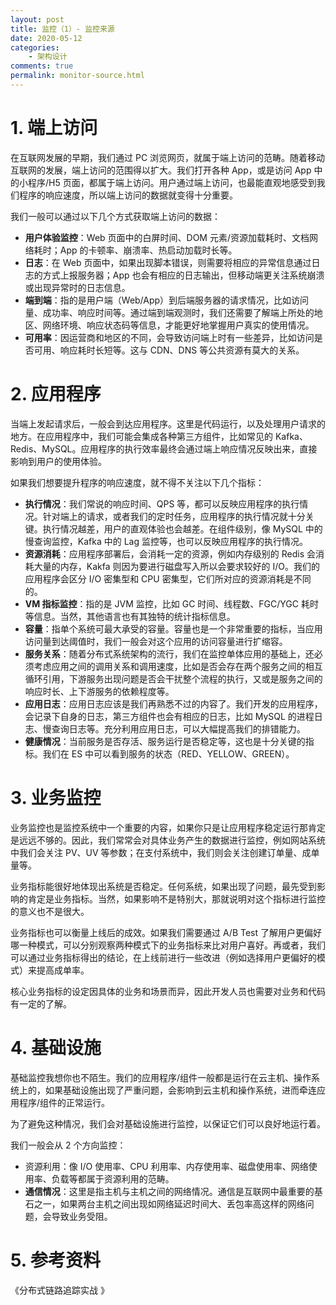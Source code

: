 ```yaml
---
layout: post
title: 监控（1）- 监控来源
date: 2020-05-12
categories:
    - 架构设计
comments: true
permalink: monitor-source.html
---
```


# 1. 端上访问

在互联网发展的早期，我们通过 PC 浏览网页，就属于端上访问的范畴。随着移动互联网的发展，端上访问的范围得以扩大。我们打开各种 App，或是访问 App 中的小程序/H5 页面，都属于端上访问。用户通过端上访问，也最能直观地感受到我们程序的响应速度，所以端上访问的数据就变得十分重要。

我们一般可以通过以下几个方式获取端上访问的数据：

- **用户体验监控**：Web 页面中的白屏时间、DOM 元素/资源加载耗时、文档网络耗时；App 的卡顿率、崩溃率、热启动加载时长等。
- **日志**：在 Web 页面中，如果出现脚本错误，则需要将相应的异常信息通过日志的方式上报服务器；App 也会有相应的日志输出，但移动端更关注系统崩溃或出现异常时的日志信息。
- **端到端**：指的是用户端（Web/App）到后端服务器的请求情况，比如访问量、成功率、响应时间等。通过端到端观测时，我们还需要了解端上所处的地区、网络环境、响应状态码等信息，才能更好地掌握用户真实的使用情况。
- **可用率**：因运营商和地区的不同，会导致访问端上时有一些差异，比如访问是否可用、响应耗时长短等。这与 CDN、DNS 等公共资源有莫大的关系。

# 2. 应用程序

当端上发起请求后，一般会到达应用程序。这里是代码运行，以及处理用户请求的地方。在应用程序中，我们可能会集成各种第三方组件，比如常见的 Kafka、Redis、MySQL。应用程序的执行效率最终会通过端上响应情况反映出来，直接影响到用户的使用体验。

如果我们想要提升程序的响应速度，就不得不关注以下几个指标：

- **执行情况**：我们常说的响应时间、QPS 等，都可以反映应用程序的执行情况。针对端上的请求，或者我们的定时任务，应用程序的执行情况就十分关键。执行情况越差，用户的直观体验也会越差。在组件级别，像 MySQL 中的慢查询监控，Kafka 中的 Lag 监控等，也可以反映应用程序的执行情况。
- **资源消耗**：应用程序部署后，会消耗一定的资源，例如内存级别的 Redis 会消耗大量的内存，Kakfa 则因为要进行磁盘写入所以会要求较好的 I/O。我们的应用程序会区分 I/O 密集型和 CPU 密集型，它们所对应的资源消耗是不同的。
- **VM 指标监控**：指的是 JVM 监控，比如 GC 时间、线程数、FGC/YGC 耗时等信息。当然，其他语言也有其独特的统计指标信息。
- **容量**：指单个系统可最大承受的容量。容量也是一个非常重要的指标，当应用访问量到达阈值时，我们一般会对这个应用的访问容量进行扩缩容。
- **服务关系**：随着分布式系统架构的流行，我们在监控单体应用的基础上，还必须考虑应用之间的调用关系和调用速度，比如是否会存在两个服务之间的相互循环引用，下游服务出现问题是否会干扰整个流程的执行，又或是服务之间的响应时长、上下游服务的依赖程度等。
- **应用日志**：应用日志应该是我们再熟悉不过的内容了。我们开发的应用程序，会记录下自身的日志，第三方组件也会有相应的日志，比如 MySQL 的进程日志、慢查询日志等。充分利用应用日志，可以大幅提高我们的排错能力。
- **健康情况**：当前服务是否存活、服务运行是否稳定等，这也是十分关键的指标。我们在 ES 中可以看到服务的状态（RED、YELLOW、GREEN）。

# 3. 业务监控

业务监控也是监控系统中一个重要的内容，如果你只是让应用程序稳定运行那肯定是远远不够的。因此，我们常常会对具体业务产生的数据进行监控，例如网站系统中我们会关注 PV、UV 等参数；在支付系统中，我们则会关注创建订单量、成单量等。

业务指标能很好地体现出系统是否稳定。任何系统，如果出现了问题，最先受到影响的肯定是业务指标。当然，如果影响不是特别大，那就说明对这个指标进行监控的意义也不是很大。

业务指标也可以衡量上线后的成效。如果我们需要通过 A/B Test 了解用户更偏好哪一种模式，可以分别观察两种模式下的业务指标来比对用户喜好。再或者，我们可以通过业务指标得出的结论，在上线前进行一些改进（例如选择用户更偏好的模式）来提高成单率。

核心业务指标的设定因具体的业务和场景而异，因此开发人员也需要对业务和代码有一定的了解。

# 4. 基础设施

基础监控我想你也不陌生。我们的应用程序/组件一般都是运行在云主机、操作系统上的，如果基础设施出现了严重问题，会影响到云主机和操作系统，进而牵连应用程序/组件的正常运行。

为了避免这种情况，我们会对基础设施进行监控，以保证它们可以良好地运行着。

我们一般会从 2 个方向监控：

- 资源利用：像 I/O 使用率、CPU 利用率、内存使用率、磁盘使用率、网络使用率、负载等都属于资源利用的范畴。
- **通信情况**：这里是指主机与主机之间的网络情况。通信是互联网中最重要的基石之一，如果两台主机之间出现如网络延迟时间大、丢包率高这样的网络问题，会导致业务受阻。

# 5. 参考资料

《分布式链路追踪实战 》
